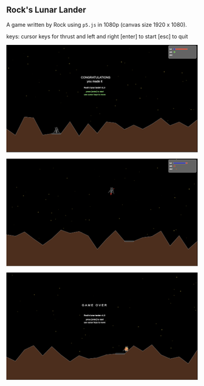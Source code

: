 ## Rock's Lunar Lander
A game written by Rock using `p5.js` in 1080p (canvas size 1920 x 1080).

keys: cursor keys for thrust and left and right
[enter] to start
[esc] to quit

![landed](screenshots/lander1.png "Landed!")

![action](screenshots/lander2.png "and... Action!")

![crashed](screenshots/lander3.png "Game Over")

